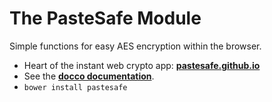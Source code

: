 # The PasteSafe Module
Simple functions for easy AES encryption within the browser.

 - Heart of the instant web crypto app: [**pastesafe.github.io**](https://pastesafe.github.io/)
 - See the [**docco documentation**](http://pastesafe.github.io/pastesafe/).
 - `bower install pastesafe`
